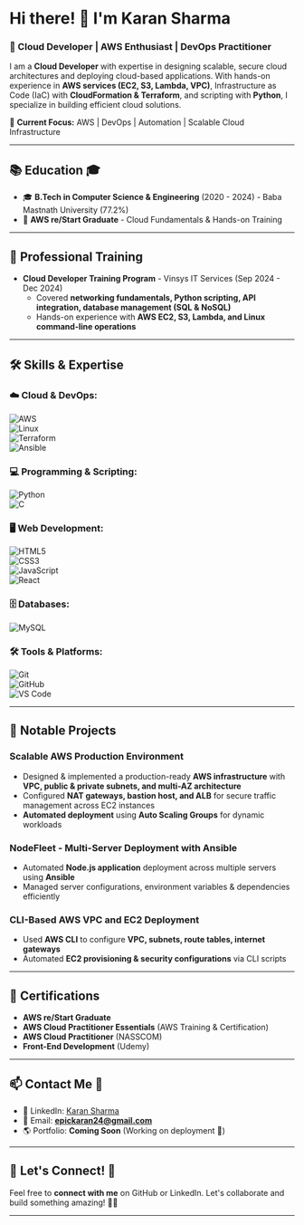 # Hi there! 👋 I'm Karan Sharma  

### 🚀 Cloud Developer | AWS Enthusiast | DevOps Practitioner  

I am a **Cloud Developer** with expertise in designing scalable, secure cloud architectures and deploying cloud-based applications. With hands-on experience in **AWS services (EC2, S3, Lambda, VPC)**, Infrastructure as Code (IaC) with **CloudFormation & Terraform**, and scripting with **Python**, I specialize in building efficient cloud solutions.  

📍 **Current Focus:** AWS | DevOps | Automation | Scalable Cloud Infrastructure  

---

## 📚 Education 🎓  
- 🎓 **B.Tech in Computer Science & Engineering** (2020 - 2024) - Baba Mastnath University (77.2%)  
- 🏫 **AWS re/Start Graduate** - Cloud Fundamentals & Hands-on Training  

---

## 📌 Professional Training  
- **Cloud Developer Training Program** - Vinsys IT Services (Sep 2024 - Dec 2024)  
  - Covered **networking fundamentals, Python scripting, API integration, database management (SQL & NoSQL)**  
  - Hands-on experience with **AWS EC2, S3, Lambda, and Linux command-line operations**  

---

## 🛠️ Skills & Expertise  

### **☁️ Cloud & DevOps:**  
![AWS](https://img.shields.io/badge/AWS-FF9900?style=for-the-badge&logo=amazonaws&logoColor=white)  
![Linux](https://img.shields.io/badge/Linux-FCC624?style=for-the-badge&logo=linux&logoColor=black)  
![Terraform](https://img.shields.io/badge/Terraform-7B42BC?style=for-the-badge&logo=terraform&logoColor=white)  
![Ansible](https://img.shields.io/badge/Ansible-EE0000?style=for-the-badge&logo=ansible&logoColor=white)  

### **💻 Programming & Scripting:**  
![Python](https://img.shields.io/badge/Python-3776AB?style=for-the-badge&logo=python&logoColor=white)  
![C](https://img.shields.io/badge/C-00599C?style=for-the-badge&logo=c&logoColor=white)  

### **🖥️ Web Development:**  
![HTML5](https://img.shields.io/badge/HTML5-E34F26?style=for-the-badge&logo=html5&logoColor=white)  
![CSS3](https://img.shields.io/badge/CSS3-1572B6?style=for-the-badge&logo=css3&logoColor=white)  
![JavaScript](https://img.shields.io/badge/JavaScript-F7DF1E?style=for-the-badge&logo=javascript&logoColor=black)  
![React](https://img.shields.io/badge/React-61DAFB?style=for-the-badge&logo=react&logoColor=black)  

### **🗄️ Databases:**  
![MySQL](https://img.shields.io/badge/MySQL-4479A1?style=for-the-badge&logo=mysql&logoColor=white)  

### **🛠️ Tools & Platforms:**  
![Git](https://img.shields.io/badge/Git-F05032?style=for-the-badge&logo=git&logoColor=white)  
![GitHub](https://img.shields.io/badge/GitHub-181717?style=for-the-badge&logo=github&logoColor=white)  
![VS Code](https://img.shields.io/badge/VS%20Code-007ACC?style=for-the-badge&logo=visual-studio-code&logoColor=white)  

---

## 🚀 Notable Projects  

### **Scalable AWS Production Environment**  
- Designed & implemented a production-ready **AWS infrastructure** with **VPC, public & private subnets, and multi-AZ architecture**  
- Configured **NAT gateways, bastion host, and ALB** for secure traffic management across EC2 instances  
- **Automated deployment** using **Auto Scaling Groups** for dynamic workloads  

### **NodeFleet - Multi-Server Deployment with Ansible**  
- Automated **Node.js application** deployment across multiple servers using **Ansible**  
- Managed server configurations, environment variables & dependencies efficiently  

### **CLI-Based AWS VPC and EC2 Deployment**  
- Used **AWS CLI** to configure **VPC, subnets, route tables, internet gateways**  
- Automated **EC2 provisioning & security configurations** via CLI scripts  

---

## 📜 Certifications  
- **AWS re/Start Graduate**  
- **AWS Cloud Practitioner Essentials** (AWS Training & Certification)  
- **AWS Cloud Practitioner** (NASSCOM)  
- **Front-End Development** (Udemy)  

---

## 📫 Contact Me 📩  
- 💼 LinkedIn: [Karan Sharma](https://www.linkedin.com/in/karan249/)  
- 📧 Email: **epickaran24@gmail.com**  
- 🌎 Portfolio: **Coming Soon** (Working on deployment 🚀)  

---

## 🤝 Let's Connect! 🔗  
Feel free to **connect with me** on GitHub or LinkedIn. Let's collaborate and build something amazing! 🚀🔥  

---
